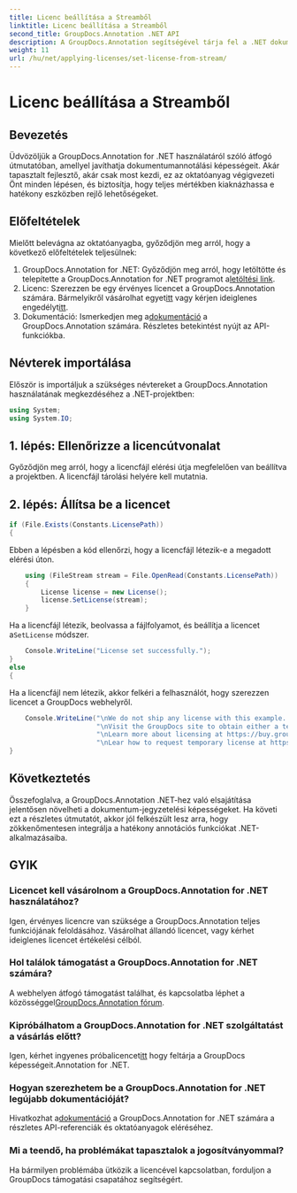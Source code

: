 ```yaml
---
title: Licenc beállítása a Streamből
linktitle: Licenc beállítása a Streamből
second_title: GroupDocs.Annotation .NET API
description: A GroupDocs.Annotation segítségével tárja fel a .NET dokumentumannotációjának teljes potenciálját. Kövesse lépésenkénti útmutatónkat a zökkenőmentes integráció érdekében.
weight: 11
url: /hu/net/applying-licenses/set-license-from-stream/
---
```


# Licenc beállítása a Streamből

## Bevezetés
Üdvözöljük a GroupDocs.Annotation for .NET használatáról szóló átfogó útmutatóban, amellyel javíthatja dokumentumannotálási képességeit. Akár tapasztalt fejlesztő, akár csak most kezdi, ez az oktatóanyag végigvezeti Önt minden lépésen, és biztosítja, hogy teljes mértékben kiaknázhassa e hatékony eszközben rejlő lehetőségeket.
## Előfeltételek
Mielőtt belevágna az oktatóanyagba, győződjön meg arról, hogy a következő előfeltételek teljesülnek:
1.  GroupDocs.Annotation for .NET: Győződjön meg arról, hogy letöltötte és telepítette a GroupDocs.Annotation for .NET programot a[letöltési link](https://releases.groupdocs.com/annotation/net/).
2.  Licenc: Szerezzen be egy érvényes licencet a GroupDocs.Annotation számára. Bármelyikről vásárolhat egyet[itt](https://purchase.groupdocs.com/buy) vagy kérjen ideiglenes engedélyt[itt](https://purchase.groupdocs.com/temporary-license/).
3.  Dokumentáció: Ismerkedjen meg a[dokumentáció](https://tutorials.groupdocs.com/annotation/net/) a GroupDocs.Annotation számára. Részletes betekintést nyújt az API-funkciókba.

## Névterek importálása
Először is importáljuk a szükséges névtereket a GroupDocs.Annotation használatának megkezdéséhez a .NET-projektben:
```csharp
using System;
using System.IO;
```

## 1. lépés: Ellenőrizze a licencútvonalat
Győződjön meg arról, hogy a licencfájl elérési útja megfelelően van beállítva a projektben. A licencfájl tárolási helyére kell mutatnia.
## 2. lépés: Állítsa be a licencet
```csharp
if (File.Exists(Constants.LicensePath))
{
```
Ebben a lépésben a kód ellenőrzi, hogy a licencfájl létezik-e a megadott elérési úton.
```csharp
    using (FileStream stream = File.OpenRead(Constants.LicensePath))
    {
        License license = new License();
        license.SetLicense(stream);
    }
```
 Ha a licencfájl létezik, beolvassa a fájlfolyamot, és beállítja a licencet a`SetLicense` módszer.
```csharp
    Console.WriteLine("License set successfully.");
}
else
{
```
Ha a licencfájl nem létezik, akkor felkéri a felhasználót, hogy szerezzen licencet a GroupDocs webhelyről.
```csharp
    Console.WriteLine("\nWe do not ship any license with this example. " +
                      "\nVisit the GroupDocs site to obtain either a temporary or permanent license. " +
                      "\nLearn more about licensing at https://buy.groupdocs.com/faqs/licensing. "+
                      "\nLear how to request temporary license at https://buy.groupdocs.com/temporary-license.");
}
```

## Következtetés
Összefoglalva, a GroupDocs.Annotation .NET-hez való elsajátítása jelentősen növelheti a dokumentum-jegyzetelési képességeket. Ha követi ezt a részletes útmutatót, akkor jól felkészült lesz arra, hogy zökkenőmentesen integrálja a hatékony annotációs funkciókat .NET-alkalmazásaiba.
## GYIK
### Licencet kell vásárolnom a GroupDocs.Annotation for .NET használatához?
Igen, érvényes licencre van szüksége a GroupDocs.Annotation teljes funkciójának feloldásához. Vásárolhat állandó licencet, vagy kérhet ideiglenes licencet értékelési célból.
### Hol találok támogatást a GroupDocs.Annotation for .NET számára?
 A webhelyen átfogó támogatást találhat, és kapcsolatba léphet a közösséggel[GroupDocs.Annotation fórum](https://forum.groupdocs.com/c/annotation/10).
### Kipróbálhatom a GroupDocs.Annotation for .NET szolgáltatást a vásárlás előtt?
 Igen, kérhet ingyenes próbalicencet[itt](https://releases.groupdocs.com/) hogy feltárja a GroupDocs képességeit.Annotation for .NET.
### Hogyan szerezhetem be a GroupDocs.Annotation for .NET legújabb dokumentációját?
 Hivatkozhat a[dokumentáció](https://tutorials.groupdocs.com/annotation/net/) a GroupDocs.Annotation for .NET számára a részletes API-referenciák és oktatóanyagok eléréséhez.
### Mi a teendő, ha problémákat tapasztalok a jogosítványommal?
Ha bármilyen problémába ütközik a licencével kapcsolatban, forduljon a GroupDocs támogatási csapatához segítségért.